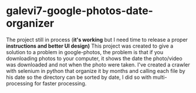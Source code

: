 # galevi7-google-photos-date-organizer
The project still in process (**it's working** but I need time to release a proper **instructions and better UI design)** 
This project was created to give a solution to a problem in google-photos, the problem is that if you downloading photos to your computer, it shows the date the photo/video was downloaded and not when the photo were taken.
I've created a crawler with selenium in python that organize it by months and calling each file by his date so the directory can be sorted by date,
I did so with multi-processing for faster processing.
